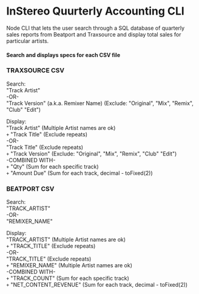 # InStereo Quurterly Accounting CLI

Node CLI that lets the user search through a SQL database of quarterly sales reports from Beatport and Traxsource and display total sales for particular artists.

#### Search and displays specs for each CSV file

### TRAXSOURCE CSV<br>
Search:<br>
"Track Artist"<br>
-OR-<br>
"Track Version" (a.k.a. Remixer Name) (Exclude: "Original", "Mix", "Remix", "Club" "Edit")

Display:<br>
"Track Artist" (Multiple Artist names are ok)<br> 
`+` "Track Title" (Exclude repeats)<br>
-OR-<br>
"Track Title" (Exclude repeats)<br>
`+` "Track Version" (Exclude: "Original", "Mix", "Remix", "Club" "Edit")<br>
-COMBINED WITH-<br>
`+` "Qty" (Sum for each specific track)<br>
`+` "Amount Due" (Sum for each track, decimal - toFixed(2))

### BEATPORT CSV<br>
Search:<br>
"TRACK_ARTIST"<br>
-OR-<br>
"REMIXER_NAME"

Display:<br>
"TRACK_ARTIST" (Multiple Artist names are ok)<br>
`+` "TRACK_TITLE" (Exclude repeats)<br>
-OR-<br>
"TRACK_TITLE" (Exclude repeats)<br>
`+` "REMIXER_NAME" (Multiple Artist names are ok)<br>
-COMBINED WITH-<br>
`+` "TRACK_COUNT" (Sum for each specific track)<br>
`+` "NET_CONTENT_REVENUE" (Sum for each track, decimal - toFixed(2))<br>
